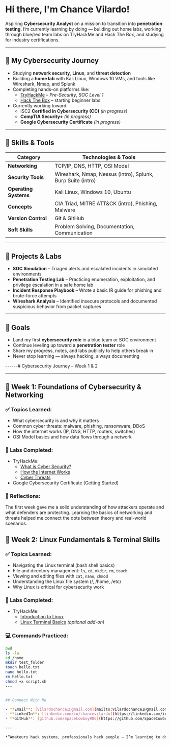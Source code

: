 # Hi there, I'm Chance Vilardo!

Aspiring **Cybersecurity Analyst** on a mission to transition into **penetration testing**. I’m currently learning by doing — building out home labs, working through blue/red team labs on TryHackMe and Hack The Box, and studying for industry certifications.

---

## 🔐 My Cybersecurity Journey

- Studying **network security**, **Linux**, and **threat detection**
- Building a **home lab** with Kali Linux, Windows 10 VMs, and tools like Wireshark, Nmap, and Splunk
- Completing hands-on platforms like:
  - [TryHackMe](https://tryhackme.com) – *Pre-Security*, *SOC Level 1*
  - [Hack The Box](https://www.hackthebox.com) – starting beginner labs
- Currently working toward:
  - ISC2 **Certified in Cybersecurity (CC)** *(in progress)*
  - **CompTIA Security+** *(in progress)*
  - **Google Cybersecurity Certificate** *(in progress)*

---

## 🧠 Skills & Tools

| Category         | Technologies & Tools                                    |
|------------------|---------------------------------------------------------|
| **Networking**    | TCP/IP, DNS, HTTP, OSI Model                            |
| **Security Tools**| Wireshark, Nmap, Nessus (intro), Splunk, Burp Suite (intro) |
| **Operating Systems**| Kali Linux, Windows 10, Ubuntu                     |
| **Concepts**      | CIA Triad, MITRE ATT&CK (intro), Phishing, Malware     |
| **Version Control**| Git & GitHub                                          |
| **Soft Skills**   | Problem Solving, Documentation, Communication          |

---

## 🧪 Projects & Labs

- **SOC Simulation** – Triaged alerts and escalated incidents in simulated environments  
- **Penetration Testing Lab** – Practicing enumeration, exploitation, and privilege escalation in a safe home lab  
- **Incident Response Playbook** – Wrote a basic IR guide for phishing and brute-force attempts  
- **Wireshark Analysis** – Identified insecure protocols and documented suspicious behavior from packet captures  

---

## 🚀 Goals

- Land my first **cybersecurity role** in a blue team or SOC environment  
- Continue leveling up toward a **penetration tester** role  
- Share my progress, notes, and labs publicly to help others break in  
- Never stop learning — always hacking, always documenting

------# Cybersecurity Journey – Week 1 & 2

---

## 🔹 Week 1: Foundations of Cybersecurity & Networking

### ✅ Topics Learned:
- What cybersecurity is and why it matters
- Common cyber threats: malware, phishing, ransomware, DDoS
- How the internet works (IP, DNS, HTTP, routers, switches)
- OSI Model basics and how data flows through a network

### 🔧 Labs Completed:
- TryHackMe:
  - [What is Cyber Security?](https://tryhackme.com/room/whatiscybersecurity)
  - [How the Internet Works](https://tryhackme.com/room/howtheinternetworks)
  - [Cyber Threats](https://tryhackme.com/room/cyberthreats)
- Google Cybersecurity Certificate (Getting Started)

### 🧠 Reflections:
The first week gave me a solid understanding of how attackers operate and what defenders are protecting. Learning the basics of networking and threats helped me connect the dots between theory and real-world scenarios.

## 🔹 Week 2: Linux Fundamentals & Terminal Skills

### ✅ Topics Learned:
- Navigating the Linux terminal (bash shell basics)
- File and directory management: `ls`, `cd`, `mkdir`, `rm`, `touch`
- Viewing and editing files with `cat`, `nano`, `chmod`
- Understanding the Linux file system (/, /home, /etc)
- Why Linux is critical for cybersecurity work

### 🔧 Labs Completed:
- TryHackMe:
  - [Introduction to Linux](https://tryhackme.com/room/linuxfundamentals1)
  - [Linux Terminal Basics](https://tryhackme.com/room/linuxfundamentals2) *(optional add-on)*

### 💻 Commands Practiced:
```bash
pwd
ls -la
cd /home
mkdir test_folder
touch hello.txt
nano hello.txt
rm hello.txt
chmod +x script.sh
---


## Connect With Me

- **Email**: [Vilardochance1@gmail.com](mailto:Vilardochance1@gmail.com)  
- **LinkedIn**: [linkedin.com/in/chancevilardo](https://linkedin.com/in/chancevilardo)  
- **GitHub**: [github.com/SpaceCowboy906](https://github.com/SpaceCowboy906)

---

*“Amateurs hack systems, professionals hack people — I’m learning to do both responsibly.”*

